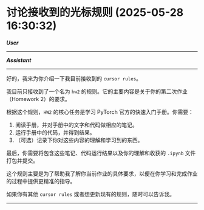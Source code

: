 <!-- Generated by SpecStory -->

# 讨论接收到的光标规则 (2025-05-28 16:30:32)

_**User**_



---

_**Assistant**_



---

好的，我来为你介绍一下我目前接收到的 `cursor rules`。

我目前只接收到了一个名为 `hw2` 的规则。它的主要内容是关于你的第二次作业（Homework 2）的要求。

根据这个规则，`HW2` 的核心任务是学习 PyTorch 官方的快速入门手册。你需要：
1.  阅读手册，并对手册中的文字和代码做相应的笔记。
2.  运行手册中的代码，并得到结果。
3.  （可选）记录下你对这些内容的理解和学习到的东西。

最后，你需要将包含这些笔记、代码运行结果以及你的理解和收获的 `.ipynb` 文件打包并提交。

这个规则主要是为了帮助我了解你当前作业的具体要求，以便在你学习和完成作业的过程中提供更精准的指导。

如果你有其他 `cursor rules` 或者想更新现有的规则，随时可以告诉我。

---

